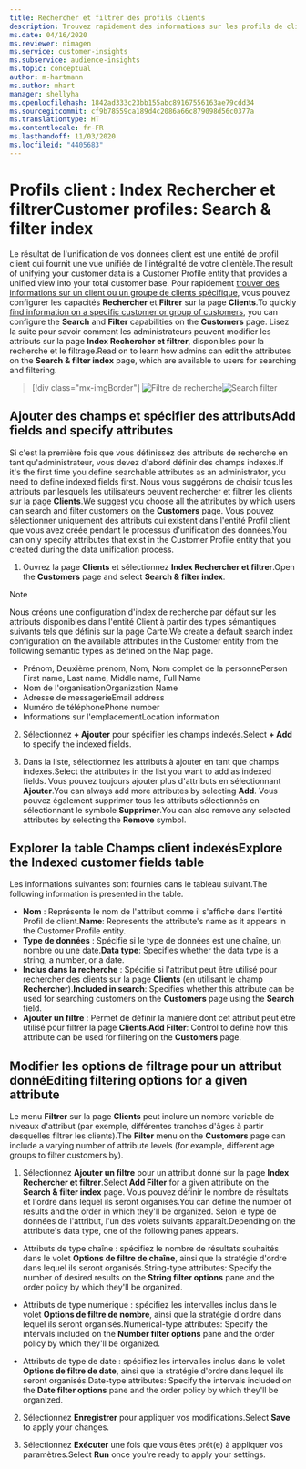 ```yaml
---
title: Rechercher et filtrer des profils clients
description: Trouvez rapidement des informations sur les profils de clients unifiés et filtrez les attributs spécifiés.
ms.date: 04/16/2020
ms.reviewer: nimagen
ms.service: customer-insights
ms.subservice: audience-insights
ms.topic: conceptual
author: m-hartmann
ms.author: mhart
manager: shellyha
ms.openlocfilehash: 1842ad333c23bb155abc89167556163ae79cdd34
ms.sourcegitcommit: cf9b78559ca189d4c2086a66c879098d56c0377a
ms.translationtype: HT
ms.contentlocale: fr-FR
ms.lasthandoff: 11/03/2020
ms.locfileid: "4405683"
---
```

# <a name="customer-profiles-search--filter-index"></a><span data-ttu-id="7c993-103">Profils client : Index Rechercher et filtrer</span><span class="sxs-lookup"><span data-stu-id="7c993-103">Customer profiles: Search & filter index</span></span>

<span data-ttu-id="7c993-104">Le résultat de l'unification de vos données client est une entité de profil client qui fournit une vue unifiée de l'intégralité de votre clientèle.</span><span class="sxs-lookup"><span data-stu-id="7c993-104">The result of unifying your customer data is a Customer Profile entity that provides a unified view into your total customer base.</span></span> <span data-ttu-id="7c993-105">Pour rapidement [trouver des informations sur un client ou un groupe de clients spécifique](customer-profiles.md), vous pouvez configurer les capacités **Rechercher** et **Filtrer** sur la page **Clients**.</span><span class="sxs-lookup"><span data-stu-id="7c993-105">To quickly [find information on a specific customer or group of customers](customer-profiles.md), you can configure the **Search** and **Filter** capabilities on the **Customers** page.</span></span> <span data-ttu-id="7c993-106">Lisez la suite pour savoir comment les administrateurs peuvent modifier les attributs sur la page **Index Rechercher et filtrer**, disponibles pour la recherche et le filtrage.</span><span class="sxs-lookup"><span data-stu-id="7c993-106">Read on to learn how admins can edit the attributes on the **Search & filter index** page, which are available to users for searching and filtering.</span></span>

> [!div class="mx-imgBorder"]
> <span data-ttu-id="7c993-107">![Filtre de recherche](media/search-filter.png "Filtre de recherche")</span><span class="sxs-lookup"><span data-stu-id="7c993-107">![Search filter](media/search-filter.png "Search filter")</span></span>

## <a name="add-fields-and-specify-attributes"></a><span data-ttu-id="7c993-108">Ajouter des champs et spécifier des attributs</span><span class="sxs-lookup"><span data-stu-id="7c993-108">Add fields and specify attributes</span></span>

<span data-ttu-id="7c993-109">Si c'est la première fois que vous définissez des attributs de recherche en tant qu'administrateur, vous devez d'abord définir des champs indexés.</span><span class="sxs-lookup"><span data-stu-id="7c993-109">If it's the first time you define searchable attributes as an administrator, you need to define indexed fields first.</span></span> <span data-ttu-id="7c993-110">Nous vous suggérons de choisir tous les attributs par lesquels les utilisateurs peuvent rechercher et filtrer les clients sur la page **Clients**.</span><span class="sxs-lookup"><span data-stu-id="7c993-110">We suggest you choose all the attributes by which users can search and filter customers on the **Customers** page.</span></span> <span data-ttu-id="7c993-111">Vous pouvez sélectionner uniquement des attributs qui existent dans l'entité Profil client que vous avez créée pendant le processus d'unification des données.</span><span class="sxs-lookup"><span data-stu-id="7c993-111">You can only specify attributes that exist in the Customer Profile entity that you created during the data unification process.</span></span>

1. <span data-ttu-id="7c993-112">Ouvrez la page **Clients** et sélectionnez **Index Rechercher et filtrer**.</span><span class="sxs-lookup"><span data-stu-id="7c993-112">Open the **Customers** page and select **Search & filter index**.</span></span>

> [!NOTE]
> <span data-ttu-id="7c993-113">Nous créons une configuration d'index de recherche par défaut sur les attributs disponibles dans l'entité Client à partir des types sémantiques suivants tels que définis sur la page Carte.</span><span class="sxs-lookup"><span data-stu-id="7c993-113">We create a default search index configuration on the available attributes in the Customer entity from the following semantic types as defined on the Map page.</span></span>
> - <span data-ttu-id="7c993-114">Prénom, Deuxième prénom, Nom, Nom complet de la personne</span><span class="sxs-lookup"><span data-stu-id="7c993-114">Person First name, Last name, Middle name, Full Name</span></span>
> - <span data-ttu-id="7c993-115">Nom de l'organisation</span><span class="sxs-lookup"><span data-stu-id="7c993-115">Organization Name</span></span>
> - <span data-ttu-id="7c993-116">Adresse de messagerie</span><span class="sxs-lookup"><span data-stu-id="7c993-116">Email address</span></span>
> - <span data-ttu-id="7c993-117">Numéro de téléphone</span><span class="sxs-lookup"><span data-stu-id="7c993-117">Phone number</span></span>
> - <span data-ttu-id="7c993-118">Informations sur l'emplacement</span><span class="sxs-lookup"><span data-stu-id="7c993-118">Location information</span></span>

2. <span data-ttu-id="7c993-119">Sélectionnez **+ Ajouter** pour spécifier les champs indexés.</span><span class="sxs-lookup"><span data-stu-id="7c993-119">Select **+ Add** to specify the indexed fields.</span></span>

3. <span data-ttu-id="7c993-120">Dans la liste, sélectionnez les attributs à ajouter en tant que champs indexés.</span><span class="sxs-lookup"><span data-stu-id="7c993-120">Select the attributes in the list you want to add as indexed fields.</span></span> <span data-ttu-id="7c993-121">Vous pouvez toujours ajouter plus d'attributs en sélectionnant **Ajouter**.</span><span class="sxs-lookup"><span data-stu-id="7c993-121">You can always add more attributes by selecting **Add**.</span></span> <span data-ttu-id="7c993-122">Vous pouvez également supprimer tous les attributs sélectionnés en sélectionnant le symbole **Supprimer**.</span><span class="sxs-lookup"><span data-stu-id="7c993-122">You can also remove any selected attributes by selecting the **Remove** symbol.</span></span>

## <a name="explore-the-indexed-customer-fields-table"></a><span data-ttu-id="7c993-123">Explorer la table Champs client indexés</span><span class="sxs-lookup"><span data-stu-id="7c993-123">Explore the Indexed customer fields table</span></span>

<span data-ttu-id="7c993-124">Les informations suivantes sont fournies dans le tableau suivant.</span><span class="sxs-lookup"><span data-stu-id="7c993-124">The following information is presented in the table.</span></span>

- <span data-ttu-id="7c993-125">**Nom** : Représente le nom de l'attribut comme il s'affiche dans l'entité Profil de client.</span><span class="sxs-lookup"><span data-stu-id="7c993-125">**Name**: Represents the attribute's name as it appears in the Customer Profile entity.</span></span>
- <span data-ttu-id="7c993-126">**Type de données** : Spécifie si le type de données est une chaîne, un nombre ou une date.</span><span class="sxs-lookup"><span data-stu-id="7c993-126">**Data type**: Specifies whether the data type is a string, a number, or a date.</span></span>
- <span data-ttu-id="7c993-127">**Inclus dans la recherche** : Spécifie si l'attribut peut être utilisé pour rechercher des clients sur la page **Clients** (en utilisant le champ **Rechercher**).</span><span class="sxs-lookup"><span data-stu-id="7c993-127">**Included in search**: Specifies whether this attribute can be used for searching customers on the **Customers** page using the **Search** field.</span></span>
- <span data-ttu-id="7c993-128">**Ajouter un filtre** : Permet de définir la manière dont cet attribut peut être utilisé pour filtrer la page **Clients**.</span><span class="sxs-lookup"><span data-stu-id="7c993-128">**Add Filter**: Control to define how this attribute can be used for filtering on the **Customers** page.</span></span>

## <a name="editing-filtering-options-for-a-given-attribute"></a><span data-ttu-id="7c993-129">Modifier les options de filtrage pour un attribut donné</span><span class="sxs-lookup"><span data-stu-id="7c993-129">Editing filtering options for a given attribute</span></span>

<span data-ttu-id="7c993-130">Le menu **Filtrer** sur la page **Clients** peut inclure un nombre variable de niveaux d'attribut (par exemple, différentes tranches d'âges à partir desquelles filtrer les clients).</span><span class="sxs-lookup"><span data-stu-id="7c993-130">The **Filter** menu on the **Customers** page can include a varying number of attribute levels (for example, different age groups to filter customers by).</span></span>

1. <span data-ttu-id="7c993-131">Sélectionnez **Ajouter un filtre** pour un attribut donné sur la page **Index Rechercher et filtrer**.</span><span class="sxs-lookup"><span data-stu-id="7c993-131">Select **Add Filter** for a given attribute on the **Search & filter index** page.</span></span> <span data-ttu-id="7c993-132">Vous pouvez définir le nombre de résultats et l'ordre dans lequel ils seront organisés.</span><span class="sxs-lookup"><span data-stu-id="7c993-132">You can define the number of results and the order in which they'll be organized.</span></span> <span data-ttu-id="7c993-133">Selon le type de données de l'attribut, l'un des volets suivants apparaît.</span><span class="sxs-lookup"><span data-stu-id="7c993-133">Depending on the attribute's data type, one of the following panes appears.</span></span>

- <span data-ttu-id="7c993-134">Attributs de type chaîne : spécifiez le nombre de résultats souhaités dans le volet **Options de filtre de chaîne**, ainsi que la stratégie d'ordre dans lequel ils seront organisés.</span><span class="sxs-lookup"><span data-stu-id="7c993-134">String-type attributes: Specify the number of desired results on the **String filter options** pane and the order policy by which they'll be organized.</span></span>

- <span data-ttu-id="7c993-135">Attributs de type numérique : spécifiez les intervalles inclus dans le volet **Options de filtre de nombre**, ainsi que la stratégie d'ordre dans lequel ils seront organisés.</span><span class="sxs-lookup"><span data-stu-id="7c993-135">Numerical-type attributes: Specify the intervals included on the **Number filter options** pane and the order policy by which they'll be organized.</span></span>

- <span data-ttu-id="7c993-136">Attributs de type de date : spécifiez les intervalles inclus dans le volet **Options de filtre de date**, ainsi que la stratégie d'ordre dans lequel ils seront organisés.</span><span class="sxs-lookup"><span data-stu-id="7c993-136">Date-type attributes:  Specify the intervals included on the **Date filter options** pane and the order policy by which they'll be organized.</span></span>

2. <span data-ttu-id="7c993-137">Sélectionnez **Enregistrer** pour appliquer vos modifications.</span><span class="sxs-lookup"><span data-stu-id="7c993-137">Select **Save** to apply your changes.</span></span>

3. <span data-ttu-id="7c993-138">Sélectionnez **Exécuter** une fois que vous êtes prêt(e) à appliquer vos paramètres.</span><span class="sxs-lookup"><span data-stu-id="7c993-138">Select **Run** once you're ready to apply your settings.</span></span>
